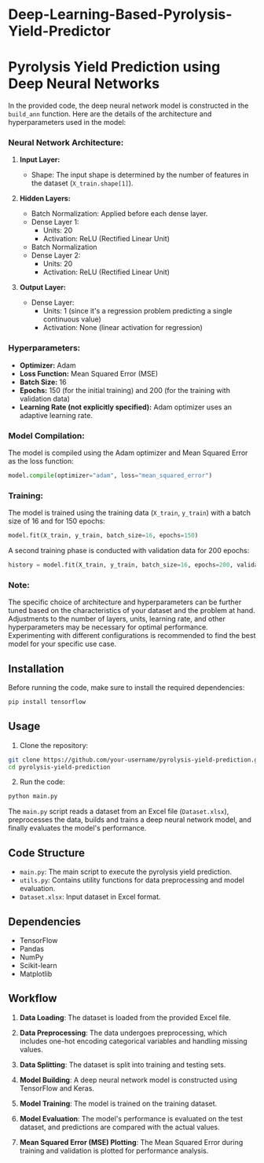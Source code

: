# Deep-Learning-Based-Pyrolysis-Yield-Predictor
# Pyrolysis Yield Prediction using Deep Neural Networks
In the provided code, the deep neural network model is constructed in the `build_ann` function. Here are the details of the architecture and hyperparameters used in the model:

### Neural Network Architecture:

1. **Input Layer:**
   - Shape: The input shape is determined by the number of features in the dataset (`X_train.shape[1]`).

2. **Hidden Layers:**
   - Batch Normalization: Applied before each dense layer.
   - Dense Layer 1:
     - Units: 20
     - Activation: ReLU (Rectified Linear Unit)
   - Batch Normalization
   - Dense Layer 2:
     - Units: 20
     - Activation: ReLU (Rectified Linear Unit)

3. **Output Layer:**
   - Dense Layer:
     - Units: 1 (since it's a regression problem predicting a single continuous value)
     - Activation: None (linear activation for regression)

### Hyperparameters:

- **Optimizer:** Adam
- **Loss Function:** Mean Squared Error (MSE)
- **Batch Size:** 16
- **Epochs:** 150 (for the initial training) and 200 (for the training with validation data)
- **Learning Rate (not explicitly specified):** Adam optimizer uses an adaptive learning rate.

### Model Compilation:

The model is compiled using the Adam optimizer and Mean Squared Error as the loss function:

```python
model.compile(optimizer="adam", loss="mean_squared_error")
```

### Training:

The model is trained using the training data (`X_train`, `y_train`) with a batch size of 16 and for 150 epochs:

```python
model.fit(X_train, y_train, batch_size=16, epochs=150)
```

A second training phase is conducted with validation data for 200 epochs:

```python
history = model.fit(X_train, y_train, batch_size=16, epochs=200, validation_data=(X_test, y_test))
```

### Note:

The specific choice of architecture and hyperparameters can be further tuned based on the characteristics of your dataset and the problem at hand. Adjustments to the number of layers, units, learning rate, and other hyperparameters may be necessary for optimal performance. Experimenting with different configurations is recommended to find the best model for your specific use case.

## Installation

Before running the code, make sure to install the required dependencies:

```bash
pip install tensorflow
```

## Usage

1. Clone the repository:

```bash
git clone https://github.com/your-username/pyrolysis-yield-prediction.git
cd pyrolysis-yield-prediction
```

2. Run the code:

```bash
python main.py
```

The `main.py` script reads a dataset from an Excel file (`Dataset.xlsx`), preprocesses the data, builds and trains a deep neural network model, and finally evaluates the model's performance.

## Code Structure

- `main.py`: The main script to execute the pyrolysis yield prediction.
- `utils.py`: Contains utility functions for data preprocessing and model evaluation.
- `Dataset.xlsx`: Input dataset in Excel format.

## Dependencies

- TensorFlow
- Pandas
- NumPy
- Scikit-learn
- Matplotlib

## Workflow

1. **Data Loading**: The dataset is loaded from the provided Excel file.

2. **Data Preprocessing**: The data undergoes preprocessing, which includes one-hot encoding categorical variables and handling missing values.

3. **Data Splitting**: The dataset is split into training and testing sets.

4. **Model Building**: A deep neural network model is constructed using TensorFlow and Keras.

5. **Model Training**: The model is trained on the training dataset.

6. **Model Evaluation**: The model's performance is evaluated on the test dataset, and predictions are compared with the actual values.

7. **Mean Squared Error (MSE) Plotting**: The Mean Squared Error during training and validation is plotted for performance analysis.
